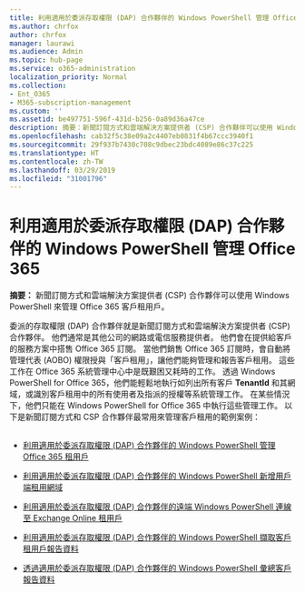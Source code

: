 ```yaml
---
title: 利用適用於委派存取權限 (DAP) 合作夥伴的 Windows PowerShell 管理 Office 365
ms.author: chrfox
author: chrfox
manager: laurawi
ms.audience: Admin
ms.topic: hub-page
ms.service: o365-administration
localization_priority: Normal
ms.collection:
- Ent_O365
- M365-subscription-management
ms.custom: ''
ms.assetid: be497751-596f-431d-b256-0a89d36a47ce
description: 摘要：新聞訂閱方式和雲端解決方案提供者 (CSP) 合作夥伴可以使用 Windows PowerShell 來管理 Office 365 客戶租用戶。
ms.openlocfilehash: cab32f5c38e09a2c4407eb0831f4b67ccc3940f1
ms.sourcegitcommit: 29f937b7430c708c9dbec23bdc4089e86c37c225
ms.translationtype: HT
ms.contentlocale: zh-TW
ms.lasthandoff: 03/29/2019
ms.locfileid: "31001796"
---
```

# <a name="manage-office-365-with-windows-powershell-for-delegated-access-permissions-dap-partners"></a>利用適用於委派存取權限 (DAP) 合作夥伴的 Windows PowerShell 管理 Office 365

 **摘要：** 新聞訂閱方式和雲端解決方案提供者 (CSP) 合作夥伴可以使用 Windows PowerShell 來管理 Office 365 客戶租用戶。
  
委派的存取權限 (DAP) 合作夥伴就是新聞訂閱方式和雲端解決方案提供者 (CSP) 合作夥伴。 他們通常是其他公司的網路或電信服務提供者。 他們會在提供給客戶的服務方案中搭售 Office 365 訂閱。 當他們銷售 Office 365 訂閱時，會自動將管理代表 (AOBO) 權限授與「客戶租用」，讓他們能夠管理和報告客戶租用。 這些工作在 Office 365 系統管理中心中是既艱困又耗時的工作。 透過 Windows PowerShell for Office 365，他們能輕鬆地執行如列出所有客戶 **TenantId** 和其網域，或識別客戶租用中的所有使用者及指派的授權等系統管理工作。 在某些情況下，他們只能在 Windows PowerShell for Office 365 中執行這些管理工作。 以下是新聞訂閱方式和 CSP 合作夥伴最常用來管理客戶租用的範例案例：
  
## 

- [利用適用於委派存取權限 (DAP) 合作夥伴的 Windows PowerShell 管理 Office 365 租用戶](manage-office-365-tenants-with-windows-powershell-for-delegated-access-permissio.md)
    
- [利用適用於委派存取權限 (DAP) 合作夥伴的 Windows PowerShell 新增用戶端租用網域](add-a-domain-to-a-client-tenancy-with-windows-powershell-for-delegated-access-pe.md)
    
- [利用適用於委派存取權限 (DAP) 合作夥伴的遠端 Windows PowerShell 連線至 Exchange Online 租用戶](connect-to-exchange-online-tenants-with-remote-windows-powershell-for-delegated.md)
    
- [利用適用於委派存取權限 (DAP) 合作夥伴的 Windows PowerShell 擷取客戶租用戶報告資料](retrieve-customer-tenant-reporting-data-with-windows-powershell-for-delegated-ac.md)
    
- [透過適用於委派存取權限 (DAP) 合作夥伴的 Windows PowerShell 彙總客戶報告資料](aggregate-customer-reporting-data-via-windows-powershell-for-delegated-access-pe.md)
    

